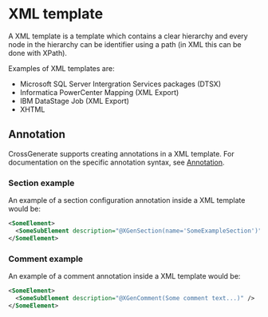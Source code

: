 # XML template

A XML template is a template which contains a clear hierarchy and every node in the hierarchy can be identifier using a path (in XML this can be done with XPath).

Examples of XML templates are:

- Microsoft SQL Server Intergration Services packages (DTSX)
- Informatica PowerCenter Mapping (XML Export)
- IBM DataStage Job (XML Export)
- XHTML

## Annotation
CrossGenerate supports creating annotations in a XML template.
For documentation on the specific annotation syntax, see [Annotation](../Annotation).

### Section example
An example of a section configuration annotation inside a XML template would be:

``` xml
<SomeElement>
  <SomeSubElement description="@XGenSection(name='SomeExampleSection')" />
</SomeElement>
```

### Comment example
An example of a comment annotation inside a XML template would be:

``` xml
<SomeElement>
  <SomeSubElement description="@XGenComment(Some comment text...)" />
</SomeElement>
```